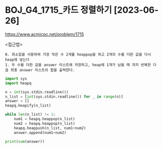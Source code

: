 # BOJ_G4_1715_카드 정렬하기 [2023-06-26]
https://www.acmicpc.net/problem/1715

<접근법>
``` 
0. 최소힙을 사용하여 가장 작은 수 2개를 heappop을 하고 2개의 수를 더한 값을 다시 heap에 넣는다
1. 두 수를 더한 값을 answer 리스트에 저장하고, heap에 1개가 남을 때 까지 반복한 다음 최종 answer 리스트의 합을 출력한다.
```



```python
import sys
import heapq

n = int(sys.stdin.readline())
n_list = [int(sys.stdin.readline()) for _ in range(n)]
answer = []
heapq.heapify(n_list)

while len(n_list) != 1:
    num1 = heapq.heappop(n_list)
    num2 = heapq.heappop(n_list)
    heapq.heappush(n_list, num1+num2)
    answer.append(num1+num2)

print(sum(answer))

```
